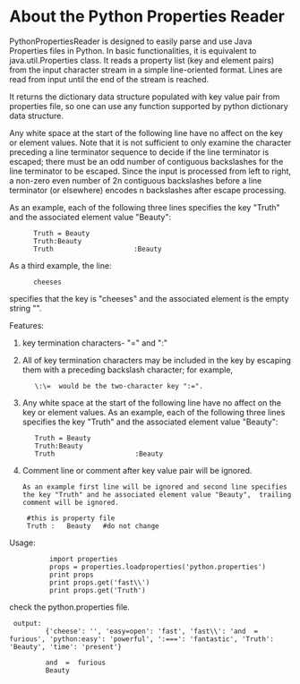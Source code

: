 About the Python Properties Reader
==================================

PythonPropertiesReader is designed to easily parse and use Java Properties files in Python. In basic functionalities, it is equivalent to java.util.Properties class. It reads a property list (key and element pairs) from the input character stream in a simple line-oriented format. Lines are read from input until the end of the stream is reached. 

It returns the dictionary data structure populated with key value pair from properties file, so one can use any function supported by python dictionary data structure.

Any white space at the start of the following line have no affect on the key or element values.  Note that it is not sufficient to only examine the character preceding a line terminator sequence to decide if the line terminator is escaped; there must be an odd number of contiguous backslashes for the line terminator to be escaped. Since the input is processed from left to right, a non-zero even number of 2n contiguous backslashes before a line terminator (or elsewhere) encodes n backslashes after escape processing. 

As an example, each of the following three lines specifies the key "Truth" and the associated element value "Beauty":

          Truth = Beauty
          Truth:Beauty
          Truth                    :Beauty
 
As a third example, the line: 

          cheeses

specifies that the key is "cheeses" and the associated element is the empty string "". 


Features:

1. key termination characters-  "=" and ":"
2. All of key termination characters may be included in the key by escaping them with a preceding backslash character; for example,
  
          \:\=  would be the two-character key ":=".
		 
3. Any white space at the start of the following line have no affect on the key or element values.
As an example, each of the following three lines specifies the key "Truth" and the associated element value "Beauty": 
 
          Truth = Beauty
          Truth:Beauty
          Truth                    :Beauty
	   
4. Comment line or comment after key value pair will be ignored.
       
	   As an example first line will be ignored and second line specifies the key "Truth" and he associated element value "Beauty",  trailing comment will be ignored.
	   
	    #this is property file
        Truth :   Beauty   #do not change
		
Usage: 
              
			  import properties
              props = properties.loadproperties('python.properties')
              print props
              print props.get('fast\\')
              print props.get('Truth')

check the python.properties file.
 
     output:
	         {'cheese': '', 'easy=open': 'fast', 'fast\\': 'and  =  furious', 'python:easy': 'powerful', ':===': 'fantastic', 'Truth': 'Beauty', 'time': 'present'}
             
			 and  =  furious
             Beauty

